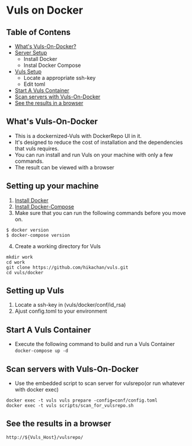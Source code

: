 # Vuls on Docker

## Table of Contens

- [What's Vuls-On-Docker?](#whats-vuls-on-docker)
- [Server Setup](#setting-up-your-machine)
	- Install Docker
	- Instal Docker Compose
- [Vuls Setup](#setting-up-vuls)
	- Locate a appropriate ssh-key
	- Edit toml
- [Start A Vuls Container](#start-a-vuls-container)
- [Scan servers with Vuls-On-Docker](#scan-servers-with-vuls-on-docker)
- [See the results in a browser](#see-the-results-in-a-browser)

## What's Vuls-On-Docker

- This is a dockernized-Vuls with DockerRepo UI in it.
- It's designed to reduce the cost of installation and the dependencies that vuls requires.
- You can run install and run Vuls on your machine with only a few commands.
- The result can be viewed with a browser

## Setting up your machine
	
1. [Install Docker](https://docs.docker.com/engine/installation/)
2. [Install Docker-Compose](https://docs.docker.com/compose/install/)
3. Make sure that you can run the following commands before you move on.
```
$ docker version
$ docker-compose version
```
4. Create a working directory for Vuls
```
mkdir work
cd work
git clone https://github.com/hikachan/vuls.git
cd vuls/docker
```

## Setting up Vuls

1. Locate a ssh-key in (vuls/docker/conf/id_rsa)
2. Ajust config.toml to your environment

## Start A Vuls Container

- Execute the following command to build and run a Vuls Container
``
docker-compose up -d
`` 

## Scan servers with Vuls-On-Docker

- Use the embedded script to scan server for vulsrepo(or run whatever with docker exec)
```
docker exec -t vuls vuls prepare -config=conf/config.toml
docker exec -t vuls scripts/scan_for_vulsrepo.sh
```

## See the results in a browser 

```
http://${Vuls_Host}/vulsrepo/
```
